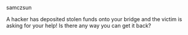 samczsun

A hacker has deposited stolen funds onto your bridge and the victim is asking for your help! Is there any way you can get it back?

